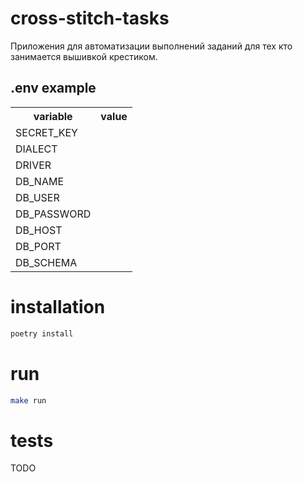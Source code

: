 # cross-stitch-tasks

Приложения для автоматизации выполнений заданий для тех кто занимается вышивкой крестиком.

## .env example

<table>
    <tr>
        <th>variable</th>
        <th>value</th>
    </tr>
    <tr>
        <td>SECRET_KEY</td><td></td>
    </tr>
    <tr>
        <td>DIALECT</td><td></td>
    </tr>
    <tr>
        <td>DRIVER</td><td></td>
    </tr>
    <tr>
        <td>DB_NAME</td><td></td>
    </tr>
    <tr>
        <td>DB_USER</td><td></td>
    </tr>
    <tr>
        <td>DB_PASSWORD</td><td></td>
    </tr>
    <tr>
        <td>DB_HOST</td><td></td>
    </tr>
    <tr>
        <td>DB_PORT</td><td></td>
    </tr>
    <tr>
        <td>DB_SCHEMA</td><td></td>
    </tr>
</table>

# installation
```bash
poetry install
```

# run
```bash
make run
```

# tests
TODO
